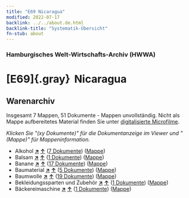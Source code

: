 ```yaml
---
title: "E69 Nicaragua"
modified: 2022-07-17
backlink: ../../about.de.html
backlink-title: "Systematik-Übersicht"
fn-stub: about
---
```


### Hamburgisches Welt-Wirtschafts-Archiv (HWWA)

# [E69]{.gray}&#8201; Nicaragua&#160; 







## Warenarchiv








Insgesamt 7 Mappen, 51 Dokumente - Mappen unvollständig.
Nicht als Mappe aufbereitetes Material finden Sie unter [digitalisierte Microfilme](/film/h1_wa.de.html).

_Klicken Sie "(xy Dokumente)" für die Dokumentanzeige im Viewer und "(Mappe)" für Mappeninformation._



- Alkohol [**&nearr;**](../../../ware/i/141966/about.de.html "Alkohol (XXX in der ganzen Welt)") [**&uarr;**](../../../ware/about.de.html#PID20.02-Sp "Warensystematik") (<a href="https://pm20.zbw.eu/iiifview/folder/wa/141966,141682" title="über: Alkohol : Nicaragua" target="_blank">7 Dokumente</a>) ([Mappe](../../../../folder/wa/1419xx/141966/1416xx/141682/about.de.html))
- Balsam [**&nearr;**](../../../ware/i/142032/about.de.html "Balsam (XXX in der ganzen Welt)") [**&uarr;**](../../../ware/about.de.html#PLW06-Fp02 "Warensystematik") (<a href="https://pm20.zbw.eu/iiifview/folder/wa/142032,141682" title="über: Balsam : Nicaragua" target="_blank">1 Dokumente</a>) ([Mappe](../../../../folder/wa/1420xx/142032/1416xx/141682/about.de.html))
- Banane [**&nearr;**](../../../ware/i/142038/about.de.html "Banane (XXX in der ganzen Welt)") [**&uarr;**](../../../ware/about.de.html#PLW04-Bn "Warensystematik") (<a href="https://pm20.zbw.eu/iiifview/folder/wa/142038,141682" title="über: Banane : Nicaragua" target="_blank">17 Dokumente</a>) ([Mappe](../../../../folder/wa/1420xx/142038/1416xx/141682/about.de.html))
- Baumaterial [**&nearr;**](../../../ware/i/142086/about.de.html "Baumaterial (XXX in der ganzen Welt)") [**&uarr;**](../../../ware/about.de.html#PID22-Bs "Warensystematik") (<a href="https://pm20.zbw.eu/iiifview/folder/wa/142086,141682" title="über: Baumaterial : Nicaragua" target="_blank">5 Dokumente</a>) ([Mappe](../../../../folder/wa/1420xx/142086/1416xx/141682/about.de.html))
- Baumwolle [**&nearr;**](../../../ware/i/142089/about.de.html "Baumwolle (XXX in der ganzen Welt)") [**&uarr;**](../../../ware/about.de.html#PLW04-Bw "Warensystematik") (<a href="https://pm20.zbw.eu/iiifview/folder/wa/142089,141682" title="über: Baumwolle : Nicaragua" target="_blank">19 Dokumente</a>) ([Mappe](../../../../folder/wa/1420xx/142089/1416xx/141682/about.de.html))
- Bekleidungssparten und Zubehör [**&nearr;**](../../../ware/i/166456/about.de.html "Bekleidungssparten und Zubehör (XXX in der ganzen Welt)") [**&uarr;**](../../../ware/about.de.html#PID19-Bz "Warensystematik") (<a href="https://pm20.zbw.eu/iiifview/folder/wa/166456,141682" title="über: Bekleidungssparten und Zubehör  : Nicaragua" target="_blank">1 Dokumente</a>) ([Mappe](../../../../folder/wa/1664xx/166456/1416xx/141682/about.de.html))
- Bäckereimaschine [**&nearr;**](../../../ware/i/142027/about.de.html "Bäckereimaschine (XXX in der ganzen Welt)") [**&uarr;**](../../../ware/about.de.html#PID08-Nm01 "Warensystematik") (<a href="https://pm20.zbw.eu/iiifview/folder/wa/142027,141682" title="über: Bäckereimaschine : Nicaragua" target="_blank">1 Dokumente</a>) ([Mappe](../../../../folder/wa/1420xx/142027/1416xx/141682/about.de.html))




